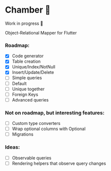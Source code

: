 # Chamber :door:

Work in progress :construction_worker:

Object-Relational Mapper for Flutter

### Roadmap:
- [x] Code generator
- [x] Table creation
- [x] Unique/Index/NotNull
- [x] Insert/Update/Delete
- [ ] Simple queries
- [ ] Default
- [ ] Unique together
- [ ] Foreign Keys
- [ ] Advanced queries

### Not on roadmap, but interesting features:
- [ ] Custom type converters
- [ ] Wrap optional columns with Optional<T>
- [ ] Migrations

### Ideas:
- [ ] Observable queries
- [ ] Rendering helpers that observe query changes
